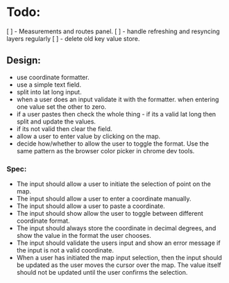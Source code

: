 # Todo:
 [ ] - Measurements and routes panel. 
 [ ] - handle refreshing and resyncing layers regularly
 [ ] - delete old key value store.
 
 ## Design:
 - use coordinate formatter. 
 - use a simple text field. 
 - split into lat long input. 
 - when a user does an input validate it with the formatter. when entering one value set the other to zero. 
 - if a user pastes then check the whole thing - if its a valid lat long then split and update the values. 
 - if its not valid then clear the field. 
 - allow a user to enter value by clicking on the map. 
 - decide how/whether to allow the user to toggle the format. Use the same pattern as the browser color picker in chrome dev tools. 

 ### Spec: 
  - The input should allow a user to initiate the selection of point on the map. 
  - The input should allow a user to enter a coordinate manually. 
  - The input should allow a user to paste a coordinate. 
  - The input should show allow the user to toggle between different coordinate format.
  - The input should always store the coordinate in decimal degrees, and show the value in the format the user chooses.
  - The input should validate the users input and show an error message if the input is not a valid coordinate.
  - When a user has initiated the map input selection, then the input should be updated as the user moves the cursor over the map. The value itself should not be updated until the user confirms the selection. 
